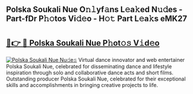 ## Polska Soukali Nue O𝚗𝚕yf𝚊ns L𝚎a𝚔ed N𝚞𝚍es - Part-fDr P𝚑𝚘tos Vi𝚍𝚎o - H𝚘𝚝 Part L𝚎a𝚔s eMK27

# <h2><a href="http://kf0g5m.oniu.top/?m=Polska+Soukali+Nue">🔗👉 🔴 Polska Soukali Nue P𝚑ot𝚘𝚜 V𝚒d𝚎o</a></h2>

[![Polska Soukali Nue Nu𝚍e𝚜](https://i.imgur.com/0qMVB7G.gif)](http://kf0g5m.oniu.top/?m=Polska+Soukali+Nue)
Virtual dance innovator and web entertainer Polska Soukali Nue, celebrated for disseminating dance and lifestyle inspiration through solo and collaborative dance acts and short films. Outstanding producer Polska Soukali Nue, celebrated for their exceptional skills and accomplishments in bringing creative projects to life.  
